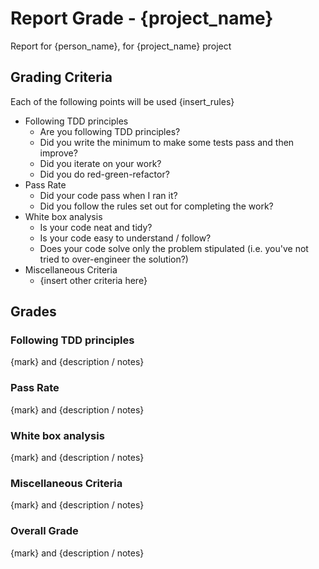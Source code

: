 # Report Grade - {project_name}

Report for {person_name}, for {project_name} project

## Grading Criteria

Each of the following points will be used {insert_rules}
* Following TDD principles
    * Are you following TDD principles?
    * Did you write the minimum to make some tests pass and then improve?
    * Did you iterate on your work?
    * Did you do red-green-refactor?
* Pass Rate
  * Did your code pass when I ran it?
  * Did you follow the rules set out for completing the work?
* White box analysis
  * Is your code neat and tidy?
  * Is your code easy to understand / follow?
  * Does your code solve only the problem stipulated (i.e. you've not tried to over-engineer the solution?)
* Miscellaneous Criteria
  * {insert other criteria here}

## Grades

### Following TDD principles
{mark} and {description / notes}

### Pass Rate
{mark} and {description / notes}

### White box analysis
{mark} and {description / notes}

### Miscellaneous Criteria
{mark} and {description / notes}

### Overall Grade
{mark} and {description / notes}
